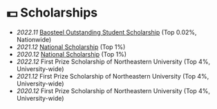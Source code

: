 # 💵 Scholarships
- *2022.11* [Baosteel Outstanding Student Scholarship](Scholarships/宝.jpg) (Top 0.02%, Nationwide)
- *2021.12* [National Scholarship](Scholarships/20国奖.jpeg) (Top 1%)
- *2020.12* [National Scholarship](Scholarships/19国奖.png) (Top 1%)
- *2022.12* First Prize Scholarship of Northeastern University  (Top 4%, University-wide)
- *2021.12* First Prize Scholarship of Northeastern University  (Top 4%, University-wide)
- *2020.12* First Prize Scholarship of Northeastern University  (Top 4%, University-wide)
